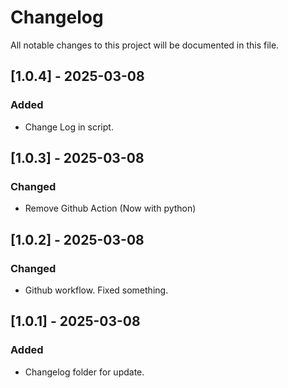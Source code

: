 # Changelog

All notable changes to this project will be documented in this file.

## [1.0.4] - 2025-03-08
### Added
- Change Log in script.

## [1.0.3] - 2025-03-08
### Changed
- Remove Github Action (Now with python)

## [1.0.2] - 2025-03-08
### Changed
- Github workflow. Fixed something.

## [1.0.1] - 2025-03-08
### Added
- Changelog folder for update.

